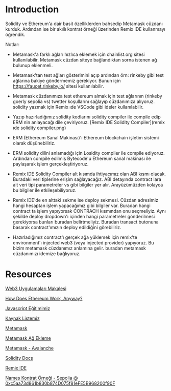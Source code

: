 # Introduction

Solidity ve Ethereum'a dair basit özelliklerden bahsedip Metamask cüzdanı kurduk. Ardından ise bir akıllı kontrat örneği üzerinden Remix IDE kullanmayı öğrendik.

Notlar:
- Metamask'a farklı ağları hızlıca eklemek için chainlist.org sitesi kullanılabilir. Metamask cüzdan siteye bağlandıktan sorna istenen ağ bulunup eklenmeli.
- Metamask'tan test ağları gösterimini açıp ardından örn: rinkeby gibi test ağlarına bakiye göndermemiz gerekiyor. Bunun için https://faucet.rinkeby.io/ sitesi kullanılabilir.
- Metamask cüzdanımıza test ethereum almak için test ağlarının (rinkeby goerly sepolia vs) twetter koşullarını sağlayıp cüzdanımıza alıyoruz.
solidity yazmak için Remix ıde VSCode gibi ideler kullanılabilir.
- Yazıp hazırladığımız solidity kodlarını solidity compiler ile compile edip ERM nin anlayacağı dile çeviriyoruz. [Remix IDE Solidity Compiler](remix ıde solidity compiler.png)
- ERM (Ethereum Sanal Makinası)'i Ethereum blockchain işletim sistemi olarak düşünebiliriz.
- ERM solidity dilini anlamadığı için Losidity compiler ile compile ediyoruz. Ardından compile edilmiş Bytecode'u Ethereum sanal makinası ile paylaşarak işlem gerçekleştiriyoruz.

- Remix IDE Solidity Compiler alt kısımda ihtiyacımız olan ABI kısmı olacak.  Buradaki veri tiplerine erişim sağlayacağız. ABI detayında contract lara ait veri tipi parametreler vs gibi bilgiler yer alır. Arayüzümüzden kolayca bu bilgiler ile etkileşebiliyoruz.
- Remix IDE'de en alttaki sekme ise deploy sekmesi.  Cüzdan adresimiz hangi hesaptan işlem yapacağımız gibi bilgiler var. Buradan hangi contract ta işlem yapıyorsak CONTRACH kısmından onu seçmeliyiz. Aynı şekilde deploy dropdown'ı içinden hangi parametreler gönderilmesi gerekiyorsa bunları buradan belirtmeliyiz. Buradan transact butonuna basarak contract'ımızın deploy edildiğini görebiliriz.
- Hazırladığımız contract'ı gerçek ağa yüklemek için remix'te environment'ı injected web3 (veya injected provider) yapıyoruz. Bu bizim metamask cüzdanımız anlamına gelir. buradan metamask cüzdanımızı idemize bağlıyoruz. 

# Resources

[Web3 Uygulamaları Makalesi](https://blog.ibby.dev/introduction-to-web3-development)

[How Does Ethereum Work, Anyway?](https://www.preethikasireddy.com/post/how-does-ethereum-work-anyway)

[Javascript Eğitimimiz](https://www.youtube.com/playlist?list=PLby2HXktGwN5WnvvI3jm0xSaac79JyRpT)

[Kaynak Listemiz](https://twitter.com/ITUblockchain/status/1418527525010132993)

[Metamask](https://www.metamask.io)

[Metamask Ağ Ekleme](https://www.chainlist.org)

[Metamask - Avalanche](https://support.avax.network/en/articles/4626956-how-do-i-set-up-metamask-on-avalanche)

[Solidity Docs](https://docs.soliditylang.org/en/latest/)

[Remix IDE](https://www.remix.ethereum.org)

[Names Kontrat Örneği - Sepolia @ 0xc5aa73d861b830b874D075f81eFE5B968200f90F](./Names.sol)
